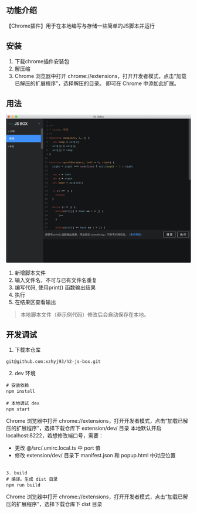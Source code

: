 ## 功能介绍
【Chrome插件】用于在本地编写与存储一些简单的JS脚本并运行

## 安装
1. 下载chrome插件安装包
2. 解压缩
3. Chrome 浏览器中打开 chrome://extensions，打开开发者模式，点击“加载已解压的扩展程序”，选择解压的目录。 即可在 Chrome 中添加此扩展。

## 用法
![img](https://raw.githubusercontent.com/xzhyj93/h2-js-box/master/help.png)
1. 新增脚本文件
2. 输入文件名，不可与已有文件名重复
3. 编写代码, 使用print() 函数输出结果
4. 执行
5. 在结果区查看输出

> 本地脚本文件（非示例代码）修改后会自动保存在本地。

## 开发调试
1. 下载本仓库

```
git@github.com:xzhyj93/h2-js-box.git
```

2. dev 环境

```
# 安装依赖
npm install

# 本地调试 dev
npm start
```

Chrome 浏览器中打开 chrome://extensions，打开开发者模式，点击“加载已解压的扩展程序”，选择下载仓库下 extension/dev/ 目录
本地默认开启 localhost:8222，若想修改端口号，需要：
 - 更改 @/src/.umirc.local.ts 中 port 值
 - 修改 extension/dev/ 目录下 manifest.json 和 popup.html 中对应位置
```

3. build
# 编译。生成 dist 目录
npm run build
```

Chrome 浏览器中打开 chrome://extensions，打开开发者模式，点击“加载已解压的扩展程序”，选择下载仓库下 dist 目录
